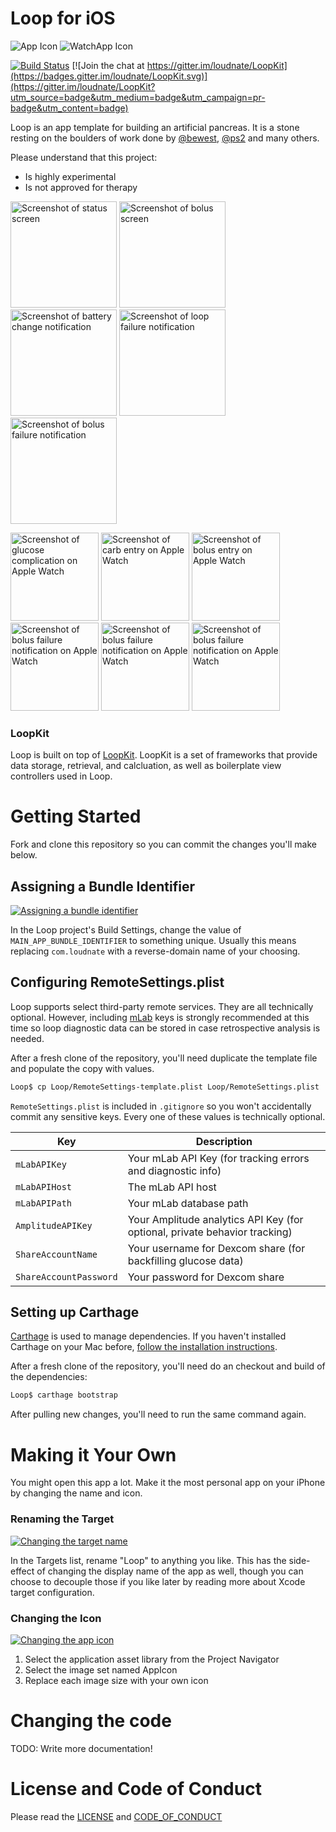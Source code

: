 # Loop for iOS

![App Icon](https://raw.githubusercontent.com/loudnate/Loop/master/Loop/Assets.xcassets/AppIcon.appiconset/40%402x.png) ![WatchApp Icon](https://raw.githubusercontent.com/loudnate/Loop/master/WatchApp/Assets.xcassets/AppIcon.appiconset/watch-40%402x.png)

[![Build Status](https://travis-ci.org/loudnate/Loop.svg?branch=master)](https://travis-ci.org/loudnate/Loop)
[![Join the chat at https://gitter.im/loudnate/LoopKit](https://badges.gitter.im/loudnate/LoopKit.svg)](https://gitter.im/loudnate/LoopKit?utm_source=badge&utm_medium=badge&utm_campaign=pr-badge&utm_content=badge)

Loop is an app template for building an artificial pancreas. It is a stone resting on the boulders of work done by [@bewest](https://github.com/bewest/decoding-carelink), [@ps2](https://github.com/ps2/rileylink) and many others.

Please understand that this project:
- Is highly experimental
- Is not approved for therapy

<a href="https://raw.githubusercontent.com/loudnate/Loop/master/Documentation/Screenshots/Phone%20Graphs.png"><img src="https://raw.githubusercontent.com/loudnate/Loop/master/Documentation/Screenshots/Phone%20Graphs.png" alt="Screenshot of status screen" target="_blank" width="170"></a>
<a href="https://raw.githubusercontent.com/loudnate/Loop/master/Documentation/Screenshots/Phone%20Bolus.png"><img src="https://raw.githubusercontent.com/loudnate/Loop/master/Documentation/Screenshots/Phone%20Bolus.png" alt="Screenshot of bolus screen" target="_blank" width="170"></a>
<a href="https://raw.githubusercontent.com/loudnate/Loop/master/Documentation/Screenshots/Phone%20Notification%20Battery.png"><img src="https://raw.githubusercontent.com/loudnate/Loop/master/Documentation/Screenshots/Phone%20Notification%20Battery.png" alt="Screenshot of battery change notification" target="_blank" width="170"></a>
<a href="https://raw.githubusercontent.com/loudnate/Loop/master/Documentation/Screenshots/Phone%20Notification%20Loop%20Failure.png"><img src="https://raw.githubusercontent.com/loudnate/Loop/master/Documentation/Screenshots/Phone%20Notification%20Loop%20Failure.png" alt="Screenshot of loop failure notification" target="_blank" width="170"></a>
<a href="https://raw.githubusercontent.com/loudnate/Loop/master/Documentation/Screenshots/Phone%20Notification%20Bolus%20Failure.png"><img src="https://raw.githubusercontent.com/loudnate/Loop/master/Documentation/Screenshots/Phone%20Notification%20Bolus%20Failure.png" alt="Screenshot of bolus failure notification" target="_blank" width="170"></a>

<a href="https://raw.githubusercontent.com/loudnate/Loop/master/Documentation/Screenshots/Watch%20Complication.png"><img src="https://raw.githubusercontent.com/loudnate/Loop/master/Documentation/Screenshots/Watch%20Complication.png" alt="Screenshot of glucose complication on Apple Watch" target="_blank" width="141"></a>
<a href="https://raw.githubusercontent.com/loudnate/Loop/master/Documentation/Screenshots/Watch%20Carb%20Entry.png"><img src="https://raw.githubusercontent.com/loudnate/Loop/master/Documentation/Screenshots/Watch%20Carb%20Entry.png" alt="Screenshot of carb entry on Apple Watch" target="_blank" width="141"></a>
<a href="https://raw.githubusercontent.com/loudnate/Loop/master/Documentation/Screenshots/Watch%20Bolus.png"><img src="https://raw.githubusercontent.com/loudnate/Loop/master/Documentation/Screenshots/Watch%20Bolus.png" alt="Screenshot of bolus entry on Apple Watch" target="_blank" width="141"></a>
<a href="https://raw.githubusercontent.com/loudnate/Loop/master/Documentation/Screenshots/Watch%20Notification%20Battery.png"><img src="https://raw.githubusercontent.com/loudnate/Loop/master/Documentation/Screenshots/Watch%20Notification%20Battery.png" alt="Screenshot of bolus failure notification on Apple Watch" target="_blank" width="141"></a>
<a href="https://raw.githubusercontent.com/loudnate/Loop/master/Documentation/Screenshots/Watch%20Notification%20Reservoir.png"><img src="https://raw.githubusercontent.com/loudnate/Loop/master/Documentation/Screenshots/Watch%20Notification%20Reservoir.png" alt="Screenshot of bolus failure notification on Apple Watch" target="_blank" width="141"></a>
<a href="https://raw.githubusercontent.com/loudnate/Loop/master/Documentation/Screenshots/Watch%20Notification%20Bolus%20Failure.png"><img src="https://raw.githubusercontent.com/loudnate/Loop/master/Documentation/Screenshots/Watch%20Notification%20Bolus%20Failure.png" alt="Screenshot of bolus failure notification on Apple Watch" target="_blank" width="141"></a>

### LoopKit

Loop is built on top of [LoopKit](https://github.com/loudnate/LoopKit). LoopKit is a set of frameworks that provide data storage, retrieval, and calcluation, as well as boilerplate view controllers used in Loop.

# Getting Started

Fork and clone this repository so you can commit the changes you'll make below.

## Assigning a Bundle Identifier

[![Assigning a bundle identifier](https://raw.githubusercontent.com/loudnate/Loop/master/Documentation/Assigning%20a%20bundle%20identifier.png)](https://raw.githubusercontent.com/loudnate/Loop/master/Documentation/Assigning%20a%20bundle%20identifier.png)

In the Loop project's Build Settings, change the value of `MAIN_APP_BUNDLE_IDENTIFIER` to something unique. Usually this means replacing `com.loudnate` with a reverse-domain name of your choosing.

## Configuring RemoteSettings.plist

Loop supports select third-party remote services. They are all technically optional. However, including [mLab](https://mlab.com) keys is strongly recommended at this time so loop diagnostic data can be stored in case retrospective analysis is needed.

After a fresh clone of the repository, you'll need duplicate the template file and populate the copy with values.

```bash
Loop$ cp Loop/RemoteSettings-template.plist Loop/RemoteSettings.plist
```

`RemoteSettings.plist` is included in `.gitignore` so you won't accidentally commit any sensitive keys.
Every one of these values is technically optional.

| Key                    | Description
| ---------------------- | -------------
| `mLabAPIKey`           | Your mLab API Key (for tracking errors and diagnostic info)
| `mLabAPIHost`          | The mLab API host
| `mLabAPIPath`          | Your mLab database path
| `AmplitudeAPIKey`      | Your Amplitude analytics API Key (for optional, private behavior tracking)
| `ShareAccountName`     | Your username for Dexcom share (for backfilling glucose data)
| `ShareAccountPassword` | Your password for Dexcom share

## Setting up Carthage

[Carthage](https://github.com/carthage/carthage) is used to manage dependencies. If you haven't installed Carthage on your Mac before, [follow the installation instructions](https://github.com/carthage/carthage#installing-carthage).

After a fresh clone of the repository, you'll need do an checkout and build of the dependencies:

```bash
Loop$ carthage bootstrap
```

After pulling new changes, you'll need to run the same command again.

# Making it Your Own

You might open this app a lot. Make it the most personal app on your iPhone by changing the name and icon.

### Renaming the Target

[![Changing the target name](https://raw.githubusercontent.com/loudnate/Loop/master/Documentation/Changing%20the%20target%20name.png)](https://raw.githubusercontent.com/loudnate/Loop/master/Documentation/Changing%20the%20target%20name.png)

In the Targets list, rename "Loop" to anything you like. This has the side-effect of changing the display name of the app as well, though you can choose to decouple those if you like later by reading more about Xcode target configuration.

### Changing the Icon

[![Changing the app icon](https://raw.githubusercontent.com/loudnate/Loop/master/Documentation/Changing%20the%20app%20icon.png)](https://raw.githubusercontent.com/loudnate/Loop/master/Documentation/Changing%20the%20app%20icon.png)

1. Select the application asset library from the Project Navigator
2. Select the image set named AppIcon
3. Replace each image size with your own icon

# Changing the code

TODO: Write more documentation!

# License and Code of Conduct

Please read the [LICENSE](https://github.com/loudnate/naterade-ios/blob/master/LICENSE) and [CODE_OF_CONDUCT](https://github.com/loudnate/naterade-ios/blob/master/CODE_OF_CONDUCT.md)
